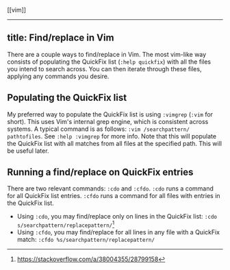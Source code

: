 [[vim]]

---
title: Find/replace in Vim
---

There are a couple ways to find/replace in Vim. The most vim-like way consists of populating the QuickFix list (`:help quickfix`) with all the files you intend to search across. You can then iterate through these files, applying any commands you desire.

## Populating the QuickFix list

My preferred way to populate the QuickFix list is using `:vimgrep` (`:vim` for short). This uses Vim's internal grep engine, which is consistent across systems. A typical command is as follows: `:vim /searchpattern/ pathtofiles`. See `:help :vimgrep` for more info. Note that this will populate the QuickFix list with all matches from all files at the specified path. This will be useful later.

## Running a find/replace on QuickFix entries

There are two relevant commands: `:cdo` and `:cfdo`. `:cdo` runs a command for all QuickFix list entries. `:cfdo` runs a command for all files with entries in the QuickFix list. 

- Using `:cdo`, you may find/replace only on lines in the QuickFix list: `:cdo s/searchpattern/replacepattern/`[^1]
- Using `:cfdo`, you may find/replace for all lines in any file with a QuickFix match: `:cfdo %s/searchpattern/replacepattern/`

[^1]: <https://stackoverflow.com/a/38004355/28799158>
